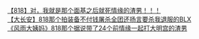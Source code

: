 [【818】对，我就是那个面基之后就死情缘的渣男！！！](http://tieba.baidu.com/p/2943153807?see_lz=1&pn=)   
[【大长安】818那个拍装备不付钱屠杀全团还扬言要杀我退服的BLX](http://tieba.baidu.com/p/2942378876?see_lz=1&pn=)   
[《风雨大姨妈》818那个据说带了24个前情缘一起打大明宫的渣男](http://tieba.baidu.com/p/2942886540?see_lz=1&pn=)   
